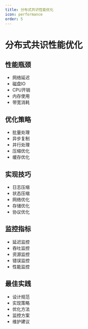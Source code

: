 ```yaml
---
title: 分布式共识性能优化
icon: performance
order: 5
---
```


# 分布式共识性能优化

## 性能瓶颈
- 网络延迟
- 磁盘IO
- CPU开销
- 内存使用
- 带宽消耗

## 优化策略
- 批量处理
- 异步复制
- 并行处理
- 压缩优化
- 缓存优化

## 实现技巧
- 日志压缩
- 状态压缩
- 网络优化
- 存储优化
- 协议优化

## 监控指标
- 延迟监控
- 吞吐监控
- 资源监控
- 错误监控
- 性能监控

## 最佳实践
- 设计规范
- 实现策略
- 优化方法
- 监控方案
- 维护建议
